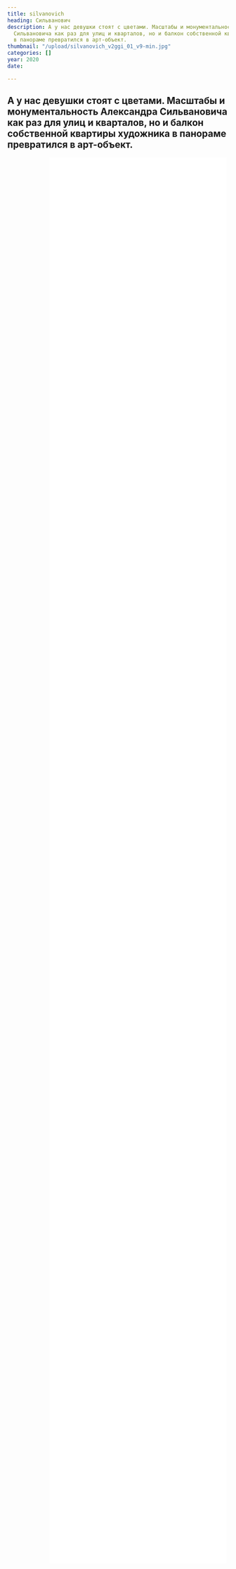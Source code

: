 ```yaml
---
title: silvanovich
heading: Сильванович
description: А у нас девушки стоят с цветами. Масштабы и монументальность Александра
  Сильвановича как раз для улиц и кварталов, но и балкон собственной квартиры художника
  в панораме превратился в арт-объект.
thumbnail: "/upload/silvanovich_v2ggi_01_v9-min.jpg"
categories: []
year: 2020
date: 

---
```

<!-- <Pano /> -->
<div>
<h2>
    <!-- пишите описание тут -->
А у нас девушки стоят с цветами. Масштабы и монументальность Александра Сильвановича как раз для улиц и кварталов, но и балкон собственной квартиры художника в панораме превратился в арт-объект.
</h2>
<iframe src="/silvanovich2/index.html" frameborder="0" scrolling="yes" style="height: 80vh; width: 80%; margin: 0 10vw" allowfullscreen="true" webkitallowfullscreen="true" mozallowfullscreen="true"></iframe>
</div>